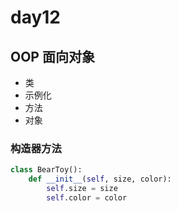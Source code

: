 # day12

## OOP 面向对象

- 类
- 示例化
- 方法
- 对象

### 构造器方法

```python
class BearToy():
    def __init__(self, size, color):
        self.size = size
        self.color = color
```